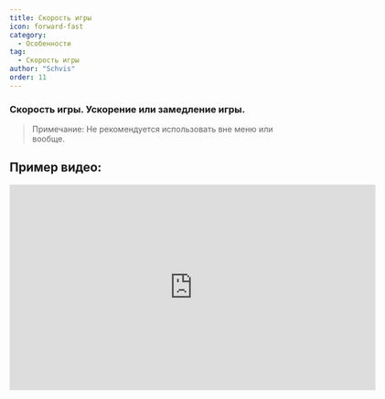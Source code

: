 ```yaml
---
title: Скорость игры
icon: forward-fast
category:
  - Особенности
tag:
  - Скорость игры
author: "Schvis"
order: 11
---
```


### Скорость игры. Ускорение или замедление игры.

>Примечание: Не рекомендуется использовать вне меню или вообще.

## Пример видео:

<div class="iframe-container"><iframe width="640" height="360" src="https://www.youtube.com/embed/MzXhudYkaDg?list=PL5eI1Tb64p56g27qfYk7VuFTz4FK6YrKa" title="Korepi - Скорость игры" frameborder="0" allow="accelerometer; autoplay; clipboard-write; encrypted-media; gyroscope; picture-in-picture; web-share" allowfullscreen></iframe></div>
